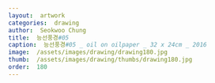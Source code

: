 ```yaml
---
layout:  artwork
categories:  drawing
author:  Seokwoo Chung
title:  능선풍경#05
caption:  능선풍경#05 _ oil on oilpaper _ 32 x 24cm _ 2016
image:  /assets/images/drawing/drawing180.jpg
thumb:  /assets/images/drawing/thumbs/drawing180.jpg
order:  180
---
```

